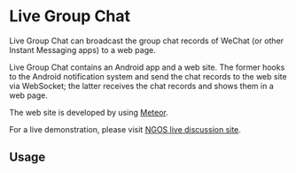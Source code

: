 # Live Group Chat

Live Group Chat can broadcast the group chat records of WeChat (or other Instant Messaging apps) to a web page. 

Live Group Chat contains an Android app and a web site. The former hooks to the Android notification system and send the chat records to the web site via WebSocket; the latter receives the chat records and shows them in a web page.

The web site is developed by using [Meteor](https://www.meteor.com).

For a live demonstration, please visit [NGOS live discussion site](http://ngsos.fullstackengineer.net/).

## Usage

